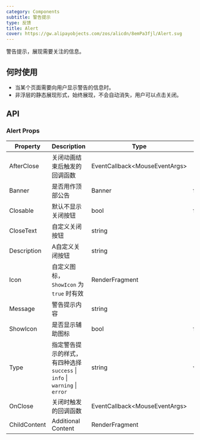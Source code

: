 ```yaml
---
category: Components
subtitle: 警告提示
type: 反馈
title: Alert
cover: https://gw.alipayobjects.com/zos/alicdn/8emPa3fjl/Alert.svg
---
```


警告提示，展现需要关注的信息。

## 何时使用

- 当某个页面需要向用户显示警告的信息时。
- 非浮层的静态展现形式，始终展现，不会自动消失，用户可以点击关闭。

## API

### Alert Props

| Property | Description | Type | Default | Version |
| --- | --- | --- | --- | --- |
| AfterClose | 	关闭动画结束后触发的回调函数 | EventCallback&lt;MouseEventArgs> | - |  |
| Banner | 是否用作顶部公告 | Banner | false |  |
| Closable | 默认不显示关闭按钮 | bool | false |  |
| CloseText | 自定义关闭按钮 | string | - |  |
| Description | A自定义关闭按钮 | string | - |  |
| Icon | 自定义图标，`ShowIcon` 为 `true` 时有效 | RenderFragment | - |  |
| Message | 警告提示内容 | string | - |  |
| ShowIcon | 是否显示辅助图标 | bool | false |  |
| Type | 指定警告提示的样式，有四种选择 `success` \| `info` \| `warning` \| `error` | string | warning |  |
| OnClose | 关闭时触发的回调函数 | EventCallback&lt;MouseEventArgs> | - |  |
| ChildContent | Additional Content | RenderFragment | - |  |